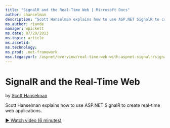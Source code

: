 ```yaml
---
title: "SignalR and the Real-Time Web | Microsoft Docs"
author: shanselman
description: "Scott Hanselman explains how to use ASP.NET SignalR to create real-time web applications."
ms.author: riande
manager: wpickett
ms.date: 07/29/2013
ms.topic: article
ms.assetid: 
ms.technology: 
ms.prod: .net-framework
msc.legacyurl: /aspnet/overview/real-time-web-with-aspnet-signalr/signalr-and-the-real-time-web
---
```

SignalR and the Real-Time Web
====================
by [Scott Hanselman](https://github.com/shanselman)

Scott Hanselman explains how to use ASP.NET SignalR to create real-time web applications.

[&#9654; Watch video (6 minutes)](https://channel9.msdn.com/Blogs/ASP-NET-Site-Videos/signalr-and-the-real-time-web)